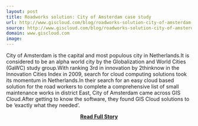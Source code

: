```yaml
---
layout: post
title: Roadworks solution: City of Amsterdam case study
url: http://www.giscloud.com/blog/roadworks-solution-city-of-amsterdam-case-study/
source: http://www.giscloud.com/blog/roadworks-solution-city-of-amsterdam-case-study/
domain: www.giscloud.com
image: 
---
```


<p>City of Amsterdam is the capital and most populous city in Netherlands.It is considered to be an alpha world city by the Globalization and World Cities (GaWC) study group.With ranking 3rd in innovation by 2thinknow in the Innovation Cities Index in 2009, search for cloud computing solutions took its momentum in Netherlands.In their search for an easy cloud based solution for the road workers to complete a comprehensive list of small maintenance works in district East, City of Amsterdam came across GIS Cloud.After getting to know the software, they found GIS Cloud solutions to be ‘exactly what they needed’.</p>
<center><p><a href="http://www.giscloud.com/blog/roadworks-solution-city-of-amsterdam-case-study/" style='padding:25px; font-sze:18px; font-weight: bold;'>Read Full Story</a></p></center>
